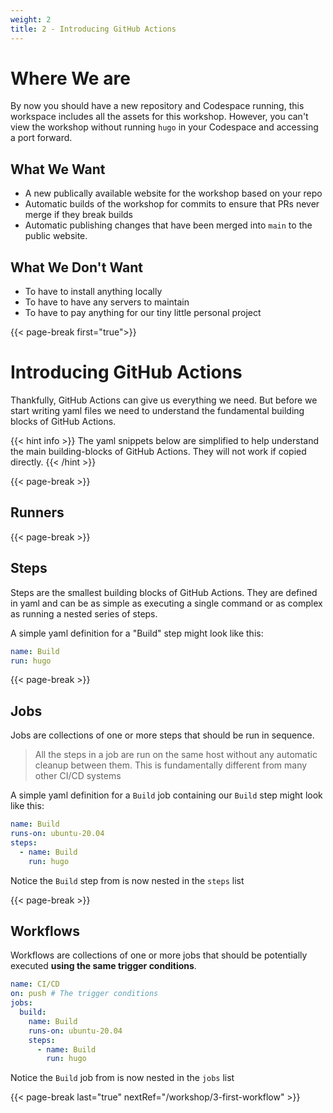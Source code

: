 ```yaml
---
weight: 2
title: 2 - Introducing GitHub Actions
---
```


# Where We are

By now you should have a new repository and Codespace running, this workspace includes all the assets for this workshop. However, you can't view the workshop without running `hugo` in your Codespace and accessing a port forward.

## What We Want

- A new publically available website for the workshop based on your repo
- Automatic builds of the workshop for commits to ensure that PRs never merge if they break builds
- Automatic publishing changes that have been merged into `main` to the public website.

## What We Don't Want

- To have to install anything locally
- To have to have any servers to maintain
- To have to pay anything for our tiny little personal project

{{<                                                               page-break first="true">}}

# Introducing GitHub Actions

Thankfully, GitHub Actions can give us everything we need. But before we start writing yaml files
we need to understand the fundamental building blocks of GitHub Actions.

{{< hint info >}}
The yaml snippets below are simplified to help understand the main building-blocks of GitHub Actions. They will not work if copied directly.
{{< /hint >}}

{{<                                                               page-break >}}


## Runners



{{<                                                               page-break >}}


## Steps

Steps are the smallest building blocks of GitHub Actions. They are defined in yaml and can be as simple
as executing a single command or as complex as running a nested series of steps.

A simple yaml definition for a "Build" step might look like this:

```yaml
name: Build
run: hugo
```

{{<                                                               page-break >}}

## Jobs

Jobs are collections of one or more steps that should be run in sequence.

> All the steps in a job are run on the same host without any automatic cleanup between them. This is fundamentally different from
> many other CI/CD systems

A simple yaml definition for a `Build` job containing our `Build` step might look like this:

```yaml
name: Build
runs-on: ubuntu-20.04
steps:
  - name: Build
    run: hugo
```

Notice the `Build` step from is now nested in the `steps` list

{{<                                                               page-break >}}

## Workflows

Workflows are collections of one or more jobs that should be potentially executed **using the same trigger conditions**.

```yaml
name: CI/CD
on: push # The trigger conditions
jobs:
  build:
    name: Build
    runs-on: ubuntu-20.04
    steps:
      - name: Build
        run: hugo
```

Notice the `Build` job from is now nested in the `jobs` list

{{<                                                               page-break last="true" nextRef="/workshop/3-first-workflow" >}}
